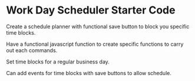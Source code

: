 # Work Day Scheduler Starter Code


Create a schedule planner with functional save button to block you specific time blocks. 
 
Have a functional javascript function to create specific functions to carry out each commands. 

Set time blocks for a regular business day. 

Can add events for time blocks with save buttons to allow schedule. 
